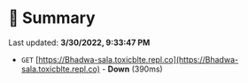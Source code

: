 # 📖 Summary
Last updated: **3/30/2022, 9:33:47 PM**

- `GET` [https://Bhadwa-sala.toxicblte.repl.co](https://Bhadwa-sala.toxicblte.repl.co) - **Down** (390ms)
